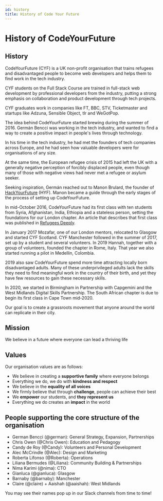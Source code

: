 ```yaml
---
id: history
title: History of Code Your Future
---
```


# History of CodeYourFuture

## History

CodeYourFuture \(CYF\) is a UK non-profit organisation that trains refugees and disadvantaged people to become web developers and helps them to find work in the tech industry.

CYF students on the Full Stack Course are trained in full-stack web development by professional developers from the industry, putting a strong emphasis on collaboration and product development through tech projects.

CYF graduates work in companies like FT, BBC, STV, Ticketmaster and startups like Adzuna, Sensible Object, tlr and WeGotPop.

The idea behind CodeYourFuture started brewing during the summer of 2016. Germán Bencci was working in the tech industry, and wanted to find a way to create a positive impact in people's lives through technology.

In his time in the tech industry, he had met the founders of tech companies across Europe, and he had seen how valuable developers were for organisations of any size.

At the same time, the European refugee crisis of 2015 had left the UK with a generally negative perception of forcibly displaced people, even though many of those with negative views had never met a refugee or asylum seeker.

Seeking inspiration, Germán reached out to Manon Brulard, the founder of [HackYourFuture](https://www.hackyourfuture.net/) \(HYF\). Manon became a guide through the early stages of the process of setting up CodeYourFuture.

In mid-October 2016, CodeYourFuture had its first class with ten students from Syria, Afghanistan, India, Ethiopia and a stateless person, setting the foundations for our London chapter. An article that describes that first class was published in [Refugees Deeply](https://www.newsdeeply.com/refugees/articles/2016/10/19/welcome-to-londons-refugee-coding-school).

In January 2017 Mozafar, one of our London mentors, relocated to Glasgow and started CYF Scotland. CYF Manchester followed in the summer of 2017, set up by a student and several volunteers. In 2019 Hannah, together with a group of volunteers, founded the chapter in Rome, Italy. That year we also started running a pilot in Medellin, Colombia.

2019 also saw CodeYourFuture spend more time attracting locally born disadvantaged adults. Many of these underprivileged adults lack the skills they need to find meaningful work in the country of their birth, and yet they have few resources to gain these necessary skills.

In 2020, we started in Birmingham in Partnership with Capgemini and the West Midlands Digital Skills Partnership. The South African chapter is due to begin its first class in Cape Town mid-2020.

Our goal is to create a grassroots movement that anyone around the world can replicate in their city.

## Mission

We believe in a future where everyone can lead a thriving life

## Values

Our organisation values are as follows:

* We believe in creating a **supportive family** where everyone belongs
* Everything we do, we do with **kindness and respect**
* We believe in the **equality of all voices**
* We firmly believe that through **challenge**, people can achieve their best
* We **empower** our students, and **they represent us**
* Everything we do creates an **impact** in the world

## People supporting the core structure of the organisation

* German Bencci \(@german\): General Strategy, Expansion, Partnerships
* Chris Owen \(@Chris Owen\): Education and Pedagogy
* Candy de Roy \(@Candy\): Volunteers and Personal Development
* Alec McCrindle \(@Alec\): Design and Marketing
* Roberta Lifonso \(@Roberta\): Operations
* Liliana Bermudes \(@Liliana\): Community Building & Partnerships
* Nima Karimi \(@nima\): CTO
* Gianluca \(@gianluca\): Glasgow
* Barnaby \(@barnaby\): Manchester
* Claire \(@claire\) + Aaishah \(@aaishah\): West Midlands

You may see their names pop up in our Slack channels from time to time!

